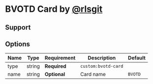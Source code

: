 # BVOTD Card by [@rlsgit](https://www.github.com/rlsgit)

## Support

## Options

| Name              | Type    | Requirement  | Description                                 | Default             |
| ----------------- | ------- | ------------ | ------------------------------------------- | ------------------- |
| type              | string  | **Required** | `custom:bvotd-card`                         |                     |
| name              | string  | **Optional** | Card name                                   | `BVOTD`             |
